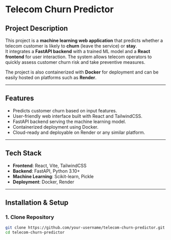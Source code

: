 # Telecom Churn Predictor

## Project Description
This project is a **machine learning web application** that predicts whether a telecom customer is likely to **churn** (leave the service) or **stay**.  
It integrates a **FastAPI backend** with a trained ML model and a **React frontend** for user interaction. The system allows telecom operators to quickly assess customer churn risk and take preventive measures.  

The project is also containerized with **Docker** for deployment and can be easily hosted on platforms such as **Render**.  

---

## Features
- Predicts customer churn based on input features.
- User-friendly web interface built with React and TailwindCSS.
- FastAPI backend serving the machine learning model.
- Containerized deployment using Docker.
- Cloud-ready and deployable on Render or any similar platform.

---

## Tech Stack
- **Frontend**: React, Vite, TailwindCSS  
- **Backend**: FastAPI, Python 3.10+  
- **Machine Learning**: Scikit-learn, Pickle  
- **Deployment**: Docker, Render  

---

## Installation & Setup

### 1. Clone Repository
```bash
git clone https://github.com/your-username/telecom-churn-predictor.git
cd telecom-churn-predictor
